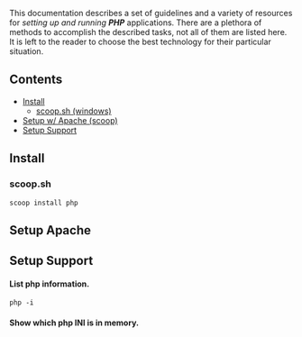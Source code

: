 This documentation describes a set of guidelines and a variety of resources for *setting up and running* ***PHP*** applications.  There are a plethora of methods to accomplish the described tasks, not all of them are listed here. It is left to the reader to choose the best technology for their particular situation.

## Contents

- [Install](#install)
  - [scoop.sh (windows)](#scoop-sh)
- [Setup w/ Apache (scoop)](#setup-apache)
- [Setup Support](#setup-support)


## Install
### scoop.sh
``` scoop install php ```


## Setup Apache


## Setup Support
#### List php information.
``` php -i ```

#### Show which php INI is in memory.
```  ```
